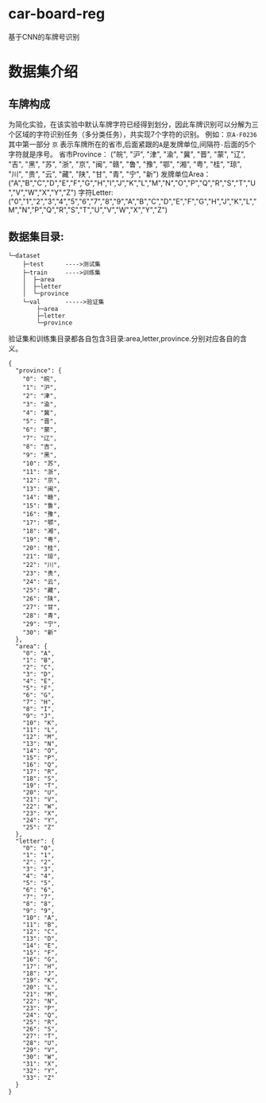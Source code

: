 # car-board-reg
基于CNN的车牌号识别
# 数据集介绍
## 车牌构成
为简化实验，在该实验中默认车牌字符已经得到划分，因此车牌识别可以分解为三个区域的字符识别任务（多分类任务），共实现7个字符的识别。
例如：`京A·F0236`
其中第一部分 `京` 表示车牌所在的省市,后面紧跟的`A`是发牌单位,间隔符`·`后面的5个字符就是序号。
省市Province：
("皖", "沪", "津", "渝", "冀", "晋", "蒙", "辽", "吉", "黑", "苏", "浙", "京", "闽", "赣", "鲁", "豫", "鄂", "湘", "粤", "桂", "琼", "川", "贵", "云", "藏", "陕", "甘", "青", "宁", "新")
发牌单位Area：
("A","B","C","D","E","F","G","H","I","J","K","L","M","N","O","P","Q","R","S","T","U","V","W","X","Y","Z")
字符Letter:
("0","1","2","3","4","5","6","7","8","9","A","B","C","D","E","F","G","H","J","K","L","M","N","P","Q","R","S","T","U","V","W","X","Y","Z") 
## 数据集目录:
```
└─dataset
    ├─test      ---->测试集
    ├─train     ---->训练集
    │  ├─area  
    │  ├─letter
    │  └─province
    └─val       ----->验证集
        ├─area
        ├─letter
        └─province
```
验证集和训练集目录都各自包含3目录:area,letter,province.分别对应各自的含义。
```map
{
  "province": {
    "0": "皖",
    "1": "沪",
    "2": "津",
    "3": "渝",
    "4": "冀",
    "5": "晋",
    "6": "蒙",
    "7": "辽",
    "8": "吉",
    "9": "黑",
    "10": "苏",
    "11": "浙",
    "12": "京",
    "13": "闽",
    "14": "赣",
    "15": "鲁",
    "16": "豫",
    "17": "鄂",
    "18": "湘",
    "19": "粤",
    "20": "桂",
    "21": "琼",
    "22": "川",
    "23": "贵",
    "24": "云",
    "25": "藏",
    "26": "陕",
    "27": "甘",
    "28": "青",
    "29": "宁",
    "30": "新"
  },
  "area": {
    "0": "A",
    "1": "B",
    "2": "C",
    "3": "D",
    "4": "E",
    "5": "F",
    "6": "G",
    "7": "H",
    "8": "I",
    "9": "J",
    "10": "K",
    "11": "L",
    "12": "M",
    "13": "N",
    "14": "O",
    "15": "P",
    "16": "Q",
    "17": "R",
    "18": "S",
    "19": "T",
    "20": "U",
    "21": "V",
    "22": "W",
    "23": "X",
    "24": "Y",
    "25": "Z"
  },
  "letter": {
    "0": "0",
    "1": "1",
    "2": "2",
    "3": "3",
    "4": "4",
    "5": "5",
    "6": "6",
    "7": "7",
    "8": "8",
    "9": "9",
    "10": "A",
    "11": "B",
    "12": "C",
    "13": "D",
    "14": "E",
    "15": "F",
    "16": "G",
    "17": "H",
    "18": "J",
    "19": "K",
    "20": "L",
    "21": "M",
    "22": "N",
    "23": "P",
    "24": "Q",
    "25": "R",
    "26": "S",
    "27": "T",
    "28": "U",
    "29": "V",
    "30": "W",
    "31": "X",
    "32": "Y",
    "33": "Z"
  }
}
```
